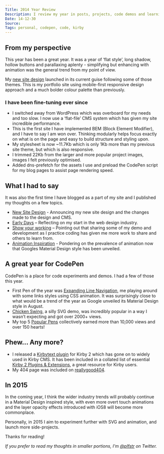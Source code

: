 ```yaml
---
Title: 2014 Year Review
Description: I review my year in posts, projects, code demos and learning in web design during 2014.
Date: 14-12-30
Source: 
Tags: personal, codepen, code, kirby
---
```

## From my perspective

This year has been a great year. It was a year of ‘flat style’, long shadow, hollow buttons and parallaxing aplenty - simplifying but enhancing with animation was the general trend from my point of view. 

My [new site design](/blog/portfolio-redesign/) launched in its current guise following some of those themes. This is my portfolio site using mobile-first responsive design approach and a much bolder colour palette than previously. 

### I have been fine-tuning ever since

*	I switched away from WordPress which was overboard for my needs and too slow. I now use a ‘flat-file’ CMS system which has given my site incredible performance. 
*	This is the first site I have implemented BEM (Block Element Modifier), and I have to say I am won over. Thinking modularly helps focus exactly on what is on the page and easy to build structure and styling upon.
*	My stylesheet is now ~11.7Kb which is only 1Kb more than my previous site theme, but which is also responsive. 
*	I trimmed 22Kb from the larger and more popular project images, images I felt previously optimised. 
*	Added dns-prefetch for the assets I use and preload the CodePen script for my blog pages to assist page rendering speed. 

## What I had to say

It was also the first time I have blogged as a part of my site and I published my thoughts on a few topics. 

*	[New Site Design](/blog/portfolio-redesign/) - Announcing my new site design and the changes made to the design and CMS.
*	[Early Days](/blog/early-days/) – Reflecting on my start in the web design industry.
*	[Show your working](/blog/show-your-working/) – Pointing out that sharing some of my demo and development as I practice coding has given me more work to share and others to learn from.
*	[Animation Inspiration](/blog/animation-inspiration/) - Pondering on the prevalence of animation now that Googles Material Design style has been unveiled.

## A great year for CodePen

CodePen is a place for code experiments and demos. I had a few of those this year.

*	First Pen of the year was [Expanding Line Navigation](/blog/expanding-line-navigation/), me playing around with some links styles using CSS animation. It was surprisingly close to what would be a trend of the year as Google unveiled its Material Design style in August.
*	[Chicken Swing](/blog/chicken-swing-svg/), a silly SVG demo, was incredibly popular in a way I wasn’t expecting and got over 2000+ views. 
*	My top 5 [Popular Pens](http://codepen.io/plfstr/popular/) collectively earned more than 10,000 views and over 150 hearts!

## Phew… Any more?

*	I released a [Kirbytext plugin](/blog/kirbytag-codepen/) for Kirby 2 which has gone on to widely used in Kirby CMS. It has been included in a collated list of essential [Kirby 2 Plugins & Extensions](https://github.com/JonasDoebertin/kirby-plugins/#kirbytext-extensions), a great resource for Kirby users.
*	My 404 page was included on [reallygood404](http://reallygood404.com/sites/paulfosterdesign/).

## In 2015

In the coming year, I think the wider industry trends will probably continue in a Material Design inspired style, with even more overt touch animations and the layer opacity effects introduced with iOS8 will become more commonplace.

Personally, in 2015 I aim to experiment further with SVG and animation, and launch more side-projects.

Thanks for reading!

_If you prefer to read my thoughts in smaller portions, I'm [@plfstr](https://twitter.com/plfstr) on Twitter._